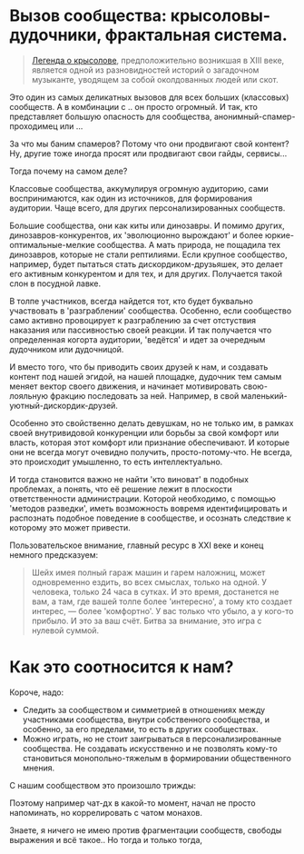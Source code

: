 # Вызов сообщества: крысоловы-дудочники, фрактальная система.

> [Легенда о крысолове](https://ru.wikipedia.org/wiki/Гамельнский_крысолов), предположительно возникшая в XIII веке, является одной из разновидностей историй о загадочном музыканте, уводящем за собой околдованных людей или скот.

Это один из самых деликатных вызовов для всех больших (классовых) сообществ. А в комбинации с .. он просто огромный.
И так, кто представляет большую опасность для сообщества, анонимный-спамер-проходимец или ...

<!-- 
TODO картинка-скриншот
-->

За что мы баним спамеров? Потому что они продвигают свой контент? 
Ну, другие тоже иногда просят или продвигают свои гайды, сервисы...

Тогда почему на самом деле?

Классовые сообщества, аккумулируя огромную аудиторию, сами воспринимаются, как один из источников, для формирования аудитории. Чаще всего, для других персонализированных сообществ.

Большие сообщества, они как киты или динозавры. И помимо других, динозавров-конкурентов, их 'эволюционно вырождают' и более юркие-оптимальные-мелкие сообщества. А мать природа, не пощадила тех динозавров, которые не стали рептилиями. Если крупное сообщество, например, будет пытаться стать дискордиком-друзьяшек, это делает его активным конкурентом и для тех, и для других. Получается такой слон в посудной лавке.

В толпе участников, всегда найдется тот, кто будет буквально участвовать в 'разграблении' сообщества. Особенно, если сообщество само активно провоцирует к разграблению за счет отстуствия наказания или пассивностью своей реакции. И так получается что определенная когорта аудитории, 'ведётся' и идет за очередным дудочником или дудочницой.

И вместо того, что бы приводить своих друзей к нам, и создавать контент под нашей эгидой, на нашей площадке, дудочник тем самым меняет вектор своего движения, и начинает мотивировать свою-лояльную фракцию последовать за ней. Например, в свой маленький-уютный-дискордик-друзей.

Особенно это свойственно делать девушкам, но не только им, в рамках своей внутривидовой конкуренции или борьбы за свой комфорт или власть, которая этот комфорт или признание обеспечивают. И которые они не всегда могут очевидно получить, просто-потому-что. Не всегда, это происходит умышленно, то есть интеллектуально.

И тогда становится важно не найти 'кто виноват' в подобных проблемах, а понять, что её решение лежит в плоскости ответственности администрации. Которой необходимо, с помощью 'методов разведки', иметь возможность вовремя идентифицировать и распознать подобное поведение в сообществе, и осознать следствие к которому это может привести.

Пользовательское внимание, главный ресурс в XXI веке и конец немного предсказуем:

> Шейх имея полный гараж машин и гарем наложниц, может одновременно ездить, во всех смыслах, только на одной. У человека, только 24 часа в сутках. И это время, достанется не вам, а там, где вашей толпе более 'интересно', а тому кто создает интерес, — более 'комфортно'. У вас только что убыло, а у кого-то прибыло. И это за ваш счёт. Битва за внимание, это игра с нулевой суммой.

# Как это соотносится к нам?

Короче, надо: 

 - Следить за сообществом и симметрией в отношениях между участниками сообщества, внутри собственного сообщества, и особенно, за его пределами, то есть в других сообществах.
 - Можно играть, но не стоит заигрываться в персонализированные сообщества. Не создавать искусственно и не позволять кому-то становиться монопольно-тяжелым в формировании общественного мнения.

С нашим сообществом это произошло трижды:

Поэтому например чат-дх в какой-то момент, начал не просто напоминать, но коррелировать с чатом монахов.

Знаете, я ничего не имею против фрагментации сообществ, свободы выражения и всё такое..
Но тогда и только тогда, 



